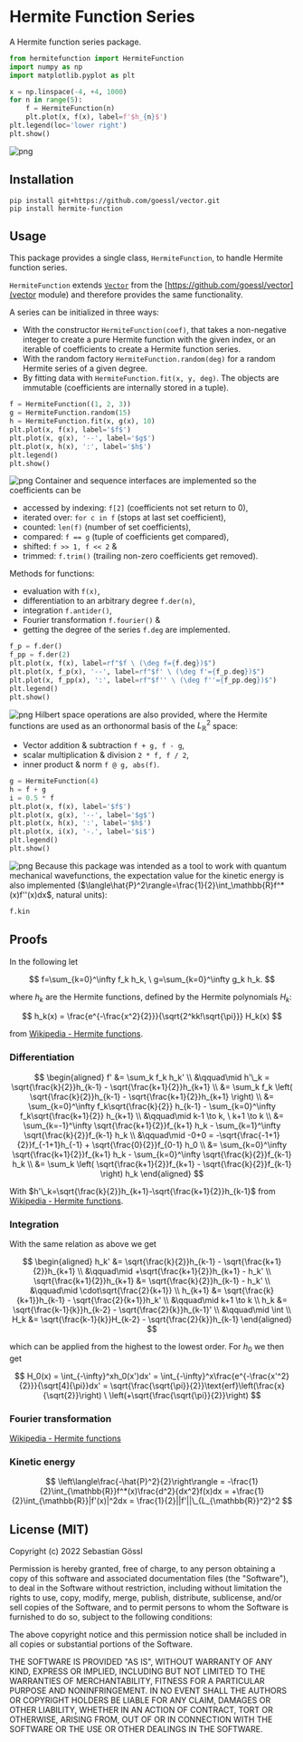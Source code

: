 # Hermite Function Series

A Hermite function series package.
```python
from hermitefunction import HermiteFunction
import numpy as np
import matplotlib.pyplot as plt

x = np.linspace(-4, +4, 1000)
for n in range(5):
    f = HermiteFunction(n)
    plt.plot(x, f(x), label=f'$h_{n}$')
plt.legend(loc='lower right')
plt.show()
```
![png](https://raw.githubusercontent.com/goessl/hermite-function/main/readme/hermite_functions.png)

## Installation

```
pip install git+https://github.com/goessl/vector.git
pip install hermite-function
```

## Usage

This package provides a single class, `HermiteFunction`, to handle Hermite function series.

`HermiteFunction` extends [`Vector`](https://github.com/goessl/vector/blob/main/vector.py) from the [https://github.com/goessl/vector](vector module) and therefore provides the same functionality.

A series can be initialized in three ways:
 - With the constructor `HermiteFunction(coef)`, that takes a non-negative integer to create a pure Hermite function with the given index, or an iterable of coefficients to create a Hermite function series.
 - With the random factory `HermiteFunction.random(deg)` for a random Hermite series of a given degree.
 - By fitting data with `HermiteFunction.fit(x, y, deg)`.
The objects are immutable (coefficients are internally stored in a tuple).
```python
f = HermiteFunction((1, 2, 3))
g = HermiteFunction.random(15)
h = HermiteFunction.fit(x, g(x), 10)
plt.plot(x, f(x), label='$f$')
plt.plot(x, g(x), '--', label='$g$')
plt.plot(x, h(x), ':', label='$h$')
plt.legend()
plt.show()
```
![png](https://raw.githubusercontent.com/goessl/hermite-function/main/readme/initialization.png)
Container and sequence interfaces are implemented so the coefficients can be
- accessed by indexing: `f[2]` (coefficients not set return to 0),
- iterated over: `for c in f` (stops at last set coefficient),
- counted: `len(f)` (number of set coefficients),
- compared: `f == g` (tuple of coefficients get compared),
- shifted: `f >> 1, f << 2` &
- trimmed: `f.trim()` (trailing non-zero coefficients get removed).

Methods for functions:
- evaluation with `f(x)`,
- differentiation to an arbitrary degree `f.der(n)`,
- integration `f.antider()`,
- Fourier transformation `f.fourier()` &
- getting the degree of the series `f.deg` are implemented.
```python
f_p = f.der()
f_pp = f.der(2)
plt.plot(x, f(x), label=rf"$f \ (\deg f={f.deg})$")
plt.plot(x, f_p(x), '--', label=rf"$f' \ (\deg f'={f_p.deg})$")
plt.plot(x, f_pp(x), ':', label=rf"$f'' \ (\deg f''={f_pp.deg})$")
plt.legend()
plt.show()
```
![png](https://raw.githubusercontent.com/goessl/hermite-function/main/readme/differentiation.png)
Hilbert space operations are also provided, where the Hermite functions are used as an orthonormal basis of the $L_\mathbb{R}^2$ space:
- Vector addition & subtraction `f + g, f - g`,
- scalar multiplication & division `2 * f, f / 2`,
- inner product & norm `f @ g, abs(f)`.
```python
g = HermiteFunction(4)
h = f + g
i = 0.5 * f
plt.plot(x, f(x), label='$f$')
plt.plot(x, g(x), '--', label='$g$')
plt.plot(x, h(x), ':', label='$h$')
plt.plot(x, i(x), '-.', label='$i$')
plt.legend()
plt.show()
```
![png](https://raw.githubusercontent.com/goessl/hermite-function/main/readme/arithmetic.png)
Because this package was intended as a tool to work with quantum mechanical wavefunctions, the expectation value for the kinetic energy is also implemented ($\langle\hat{P}^2\rangle=\frac{1}{2}\int_\mathbb{R}f^*(x)f''(x)dx$, natural units):
```python
f.kin
```

## Proofs

In the following let

$$
    f=\sum_{k=0}^\infty f_k h_k, \ g=\sum_{k=0}^\infty g_k h_k.
$$

where $h_k$ are the Hermite functions, defined by the Hermite polynomials $H_k$:

$$
    h_k(x) = \frac{e^{-\frac{x^2}{2}}}{\sqrt{2^kk!\sqrt{\pi}}} H_k(x)
$$

from [Wikipedia - Hermite functions](https://en.wikipedia.org/wiki/Hermite_polynomials\#Hermite_functions).

### Differentiation

$$
    \begin{aligned}
        f' &= \sum_k f_k h_k' \\
        &\qquad\mid h'\_k = \sqrt{\frac{k}{2}}h_{k-1} - \sqrt{\frac{k+1}{2}}h_{k+1} \\
        &= \sum_k f_k \left( \sqrt{\frac{k}{2}}h_{k-1} - \sqrt{\frac{k+1}{2}}h_{k+1} \right) \\
        &= \sum_{k=0}^\infty f_k\sqrt{\frac{k}{2}} h_{k-1} - \sum_{k=0}^\infty f_k\sqrt{\frac{k+1}{2}} h_{k+1} \\
        &\qquad\mid k-1 \to k, \ k+1 \to k \\
        &= \sum_{k=-1}^\infty \sqrt{\frac{k+1}{2}}f_{k+1} h_k - \sum_{k=1}^\infty \sqrt{\frac{k}{2}}f_{k-1} h_k \\
        &\qquad\mid -0+0 = -\sqrt{\frac{-1+1}{2}}f_{-1+1}h_{-1} + \sqrt{\frac{0}{2}}f_{0-1} h_0 \\
        &= \sum_{k=0}^\infty \sqrt{\frac{k+1}{2}}f_{k+1} h_k - \sum_{k=0}^\infty \sqrt{\frac{k}{2}}f_{k-1} h_k \\
        &= \sum_k \left( \sqrt{\frac{k+1}{2}}f_{k+1} - \sqrt{\frac{k}{2}}f_{k-1} \right) h_k
    \end{aligned}
$$

With $h'\_k=\sqrt{\frac{k}{2}}h_{k+1}-\sqrt{\frac{k+1}{2}}h_{k-1}$ from [Wikipedia - Hermite functions](https://en.wikipedia.org/wiki/Hermite_polynomials\#Hermite_functions).

### Integration

With the same relation as above we get

$$
    \begin{aligned}
        h_k' &= \sqrt{\frac{k}{2}}h_{k-1} - \sqrt{\frac{k+1}{2}}h_{k+1} \\
        &\qquad\mid +\sqrt{\frac{k+1}{2}}h_{k+1} - h_k' \\
        \sqrt{\frac{k+1}{2}}h_{k+1} &= \sqrt{\frac{k}{2}}h_{k-1} - h_k' \\
        &\qquad\mid \cdot\sqrt{\frac{2}{k+1}} \\
        h_{k+1} &= \sqrt{\frac{k}{k+1}}h_{k-1} - \sqrt{\frac{2}{k+1}}h_k' \\
        &\qquad\mid k+1 \to k \\
        h_k &= \sqrt{\frac{k-1}{k}}h_{k-2} - \sqrt{\frac{2}{k}}h_{k-1}' \\
        &\qquad\mid \int \\
        H_k &= \sqrt{\frac{k-1}{k}}H_{k-2} - \sqrt{\frac{2}{k}}h_{k-1}
    \end{aligned}
$$

which can be applied from the highest to the lowest order. For $h_0$ we then get

$$
    H_0(x) = \int_{-\infty}^xh_0(x')dx' = \int_{-\infty}^x\frac{e^{-\frac{x'^2}{2}}}{\sqrt[4]{\pi}}dx' = \sqrt{\frac{\sqrt{\pi}}{2}}\text{erf}\left(\frac{x}{\sqrt{2}}\right) \ \left(+\sqrt{\frac{\sqrt{\pi}}{2}}\right)
$$

### Fourier transformation

[Wikipedia - Hermite functions](https://en.wikipedia.org/wiki/Hermite_polynomials#Hermite_functions_as_eigenfunctions_of_the_Fourier_transform)

### Kinetic energy

$$
    \left\langle\frac{-\hat{P}^2}{2}\right\rangle = -\frac{1}{2}\int_{\mathbb{R}}f^*(x)\frac{d^2}{dx^2}f(x)dx = +\frac{1}{2}\int_{\mathbb{R}}|f'(x)|^2dx = \frac{1}{2}||f'||\_{L_{\mathbb{R}}^2}^2
$$

## License (MIT)

Copyright (c) 2022 Sebastian Gössl

Permission is hereby granted, free of charge, to any person obtaining a copy
of this software and associated documentation files (the "Software"), to deal
in the Software without restriction, including without limitation the rights
to use, copy, modify, merge, publish, distribute, sublicense, and/or sell
copies of the Software, and to permit persons to whom the Software is
furnished to do so, subject to the following conditions:

The above copyright notice and this permission notice shall be included in all
copies or substantial portions of the Software.

THE SOFTWARE IS PROVIDED "AS IS", WITHOUT WARRANTY OF ANY KIND, EXPRESS OR
IMPLIED, INCLUDING BUT NOT LIMITED TO THE WARRANTIES OF MERCHANTABILITY,
FITNESS FOR A PARTICULAR PURPOSE AND NONINFRINGEMENT. IN NO EVENT SHALL THE
AUTHORS OR COPYRIGHT HOLDERS BE LIABLE FOR ANY CLAIM, DAMAGES OR OTHER
LIABILITY, WHETHER IN AN ACTION OF CONTRACT, TORT OR OTHERWISE, ARISING FROM,
OUT OF OR IN CONNECTION WITH THE SOFTWARE OR THE USE OR OTHER DEALINGS IN THE
SOFTWARE.
